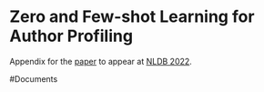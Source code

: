 # Zero and Few-shot Learning for Author Profiling

Appendix for the [paper](https://arxiv.org/) to appear at [NLDB 2022](https://nldb2022.prhlt.upv.es/).

#Documents
